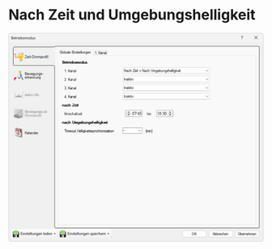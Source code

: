 # Nach Zeit und Umgebungshelligkeit

![Nach Zeit und Umgebungshelligkeit](nach-zeit-und-umgebungshelligkeit.png)  
